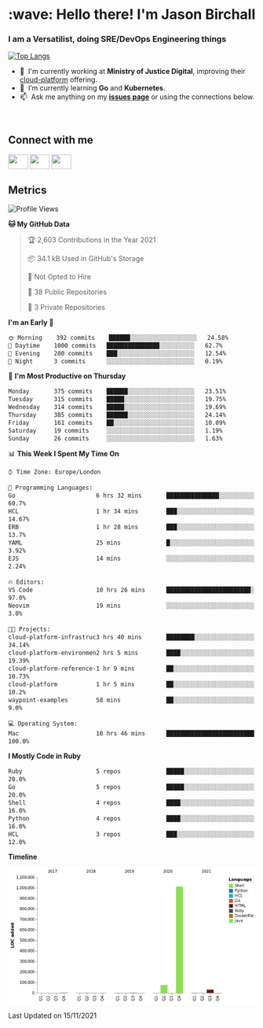 <h1 align="left" id="jason-title">:wave: Hello there! I'm Jason Birchall</h1>
<h3 align="left">I am a Versatilist, doing SRE/DevOps Engineering things</h3>

[![Top Langs](https://github-readme-stats.vercel.app/api?username=jasonBirchall&show_icons=true&count_private=true&include_all_commits=true&theme=gruvbox)](https://github.com/anuraghazra/github-readme-stats)

- :office: &nbsp;I'm currently working at **Ministry of Justice Digital**, improving their [cloud-platform](https://github.com/ministryofjustice/cloud-platform) offering.
- :seedling: &nbsp;I’m currently learning **Go** and **Kubernetes**.
- :mailbox: &nbsp;Ask me anything on my **[issues page]** or using the connections below.


<br>

<h2>Connect with me</h2>
<p>
<a href="https://twitter.com/jsonBirchall" target="blank"><img align="center" src="https://cdn.jsdelivr.net/npm/simple-icons@3.0.1/icons/twitter.svg" alt="" height="30" width="40" /></a>
<a href="https://keybase.io/json0" target="blank"><img align="center" src="https://cdn.jsdelivr.net/npm/simple-icons@3.0.1/icons/keybase.svg" alt="" height="30" width="40" /></a>
<a href="https://www.reddit.com/user/kakorate" target="blank"><img align="center" src="https://cdn.jsdelivr.net/npm/simple-icons@3.0.1/icons/reddit.svg" alt="" height="30" width="40" /></a>
</p>

<h2>Metrics</h2>

<!--START_SECTION:waka-->
![Profile Views](http://img.shields.io/badge/Profile%20Views-5-blue)

**🐱 My GitHub Data** 

> 🏆 2,603 Contributions in the Year 2021
 > 
> 📦 34.1 kB Used in GitHub's Storage 
 > 
> 🚫 Not Opted to Hire
 > 
> 📜 38 Public Repositories 
 > 
> 🔑 3 Private Repositories  
 > 
**I'm an Early 🐤** 

```text
🌞 Morning    392 commits    ██████░░░░░░░░░░░░░░░░░░░   24.58% 
🌆 Daytime    1000 commits   ███████████████░░░░░░░░░░   62.7% 
🌃 Evening    200 commits    ███░░░░░░░░░░░░░░░░░░░░░░   12.54% 
🌙 Night      3 commits      ░░░░░░░░░░░░░░░░░░░░░░░░░   0.19%

```
📅 **I'm Most Productive on Thursday** 

```text
Monday       375 commits    ██████░░░░░░░░░░░░░░░░░░░   23.51% 
Tuesday      315 commits    █████░░░░░░░░░░░░░░░░░░░░   19.75% 
Wednesday    314 commits    █████░░░░░░░░░░░░░░░░░░░░   19.69% 
Thursday     385 commits    ██████░░░░░░░░░░░░░░░░░░░   24.14% 
Friday       161 commits    ██░░░░░░░░░░░░░░░░░░░░░░░   10.09% 
Saturday     19 commits     ░░░░░░░░░░░░░░░░░░░░░░░░░   1.19% 
Sunday       26 commits     ░░░░░░░░░░░░░░░░░░░░░░░░░   1.63%

```


📊 **This Week I Spent My Time On** 

```text
⌚︎ Time Zone: Europe/London

💬 Programming Languages: 
Go                       6 hrs 32 mins       ███████████████░░░░░░░░░░   60.7% 
HCL                      1 hr 34 mins        ███░░░░░░░░░░░░░░░░░░░░░░   14.67% 
ERB                      1 hr 28 mins        ███░░░░░░░░░░░░░░░░░░░░░░   13.7% 
YAML                     25 mins             █░░░░░░░░░░░░░░░░░░░░░░░░   3.92% 
EJS                      14 mins             ░░░░░░░░░░░░░░░░░░░░░░░░░   2.24%

🔥 Editors: 
VS Code                  10 hrs 26 mins      ████████████████████████░   97.0% 
Neovim                   19 mins             ░░░░░░░░░░░░░░░░░░░░░░░░░   3.0%

🐱‍💻 Projects: 
cloud-platform-infrastruc3 hrs 40 mins       ████████░░░░░░░░░░░░░░░░░   34.14% 
cloud-platform-environmen2 hrs 5 mins        ████░░░░░░░░░░░░░░░░░░░░░   19.39% 
cloud-platform-reference-1 hr 9 mins         ██░░░░░░░░░░░░░░░░░░░░░░░   10.73% 
cloud-platform           1 hr 5 mins         ██░░░░░░░░░░░░░░░░░░░░░░░   10.2% 
waypoint-examples        58 mins             ██░░░░░░░░░░░░░░░░░░░░░░░   9.0%

💻 Operating System: 
Mac                      10 hrs 46 mins      █████████████████████████   100.0%

```

**I Mostly Code in Ruby** 

```text
Ruby                     5 repos             █████░░░░░░░░░░░░░░░░░░░░   20.0% 
Go                       5 repos             █████░░░░░░░░░░░░░░░░░░░░   20.0% 
Shell                    4 repos             ████░░░░░░░░░░░░░░░░░░░░░   16.0% 
Python                   4 repos             ████░░░░░░░░░░░░░░░░░░░░░   16.0% 
HCL                      3 repos             ███░░░░░░░░░░░░░░░░░░░░░░   12.0%

```


**Timeline**

![Chart not found](https://raw.githubusercontent.com/jasonBirchall/jasonBirchall/main/charts/bar_graph.png) 


 Last Updated on 15/11/2021
<!--END_SECTION:waka-->

<!-- links -->

[issues page]: https://github.com/jasonBirchall/jasonBirchall/issues "jasonBirchall/issues"
